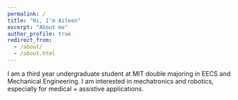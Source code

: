 ```yaml
---
permalink: /
title: "Hi, I'm Aileen"
excerpt: "About me"
author_profile: true
redirect_from: 
  - /about/
  - /about.html
---
```


I am a third year undergraduate student at MIT double majoring in EECS and Mechanical Engineering. I am interested in mechatronics and robotics, especially for medical + assistive applications.